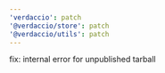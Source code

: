 ```yaml
---
'verdaccio': patch
'@verdaccio/store': patch
'@verdaccio/utils': patch
---
```


fix: internal error for unpublished tarball
